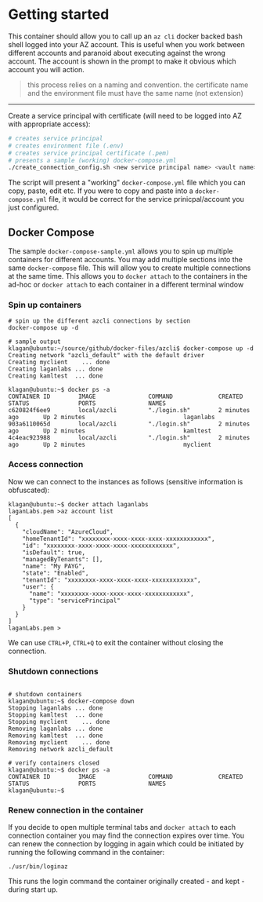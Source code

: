 # Getting started

This container should allow you to call up an `az cli` docker backed bash shell logged into your AZ account.  This is useful when you work between different accounts and paranoid about executing against the wrong account.  The account is shown in the prompt to make it obvious which account you will action.

> this process relies on a naming and convention.  the certificate name and the environment file must have the same name (not extension)

---

Create a service principal with certificate (will need to be logged into AZ with appropriate access):

```bash
# creates service principal
# creates environment file (.env)
# creates service principal certificate (.pem)
# presents a sample (working) docker-compose.yml
./create_connection_config.sh <new service principal name> <vault name>
```

The script will present a "working" `docker-compose.yml` file which you can copy, paste, edit etc.  If you were to copy and paste into a `docker-compose.yml` file, it would be correct for the service prinicpal/account you just configured.

## Docker Compose

The sample `docker-compose-sample.yml` allows you to spin up multiple containers for different accounts.  You may add multiple sections into the same `docker-compose` file.  This will allow you to create multiple connections at the same time.
This allows you to `docker attach` to the containers in the ad-hoc or `docker attach` to each container in a different terminal window

### Spin up containers

```dockercli
# spin up the different azcli connections by section
docker-compose up -d

# sample output
klagan@ubuntu:~/source/github/docker-files/azcli$ docker-compose up -d
Creating network "azcli_default" with the default driver
Creating myclient    ... done
Creating laganlabs ... done
Creating kamltest  ... done

klagan@ubuntu:~$ docker ps -a
CONTAINER ID        IMAGE               COMMAND             CREATED             STATUS              PORTS               NAMES
c620824f6ee9        local/azcli         "./login.sh"        2 minutes ago       Up 2 minutes                            laganlabs
903a6110065d        local/azcli         "./login.sh"        2 minutes ago       Up 2 minutes                            kamltest
4c4eac923988        local/azcli         "./login.sh"        2 minutes ago       Up 2 minutes                            myclient
```

### Access connection

Now we can connect to the instances as follows (sensitive information is obfuscated):

```dockercli
klagan@ubuntu:~$ docker attach laganlabs
laganLabs.pem >az account list
[
  {
    "cloudName": "AzureCloud",
    "homeTenantId": "xxxxxxxx-xxxx-xxxx-xxxx-xxxxxxxxxxxx",
    "id": "xxxxxxxx-xxxx-xxxx-xxxx-xxxxxxxxxxxx",
    "isDefault": true,
    "managedByTenants": [],
    "name": "My PAYG",
    "state": "Enabled",
    "tenantId": "xxxxxxxx-xxxx-xxxx-xxxx-xxxxxxxxxxxx",
    "user": {
      "name": "xxxxxxxx-xxxx-xxxx-xxxx-xxxxxxxxxxxx",
      "type": "servicePrincipal"
    }
  }
]
laganLabs.pem >
```

We can use `CTRL+P`, `CTRL+Q` to exit the container without closing the connection.

### Shutdown connections

```dockercli

# shutdown containers
klagan@ubuntu:~$ docker-compose down
Stopping laganlabs ... done
Stopping kamltest  ... done
Stopping myclient    ... done
Removing laganlabs ... done
Removing kamltest  ... done
Removing myclient    ... done
Removing network azcli_default

# verify containers closed
klagan@ubuntu:~$ docker ps -a
CONTAINER ID        IMAGE               COMMAND             CREATED             STATUS              PORTS               NAMES
klagan@ubuntu:~$ 
```

### Renew connection in the container

If you decide to open multiple terminal tabs and `docker attach` to each connection container you may find the connection expires over time.  You can renew the connection by logging in again which could be initiated by running the following command in the container:

```
./usr/bin/loginaz
```

This runs the login command the container originally created - and kept - during start up.
